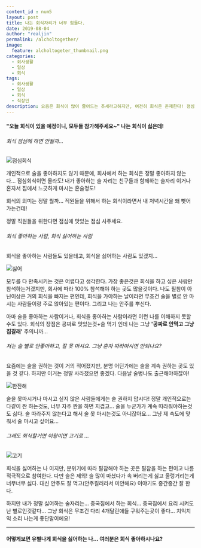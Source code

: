 ```yaml
---
content_id : num5
layout: post
title: 나는 회식자리가 너무 힘들다.
date: 2019-08-04
author: "realjin"
permalink: /alcholtogether/
image:
  feature: alcholtogeter_thumbnail.png
categories:
  - 회사생활
  - 일상
  - 회식
tags:
  - 회사생활
  - 일상
  - 회식
  - 직장인
description: 요즘은 회식이 많이 줄어드는 추세라고하지만, 여전히 회식은 존재한다! 점심회식 하는곳이 가장 부러워~ 회식자리에서 내가 왜 맨날 술 줘야하는데, 알아서 따라마시자 좀! 건배사도 하고 싶은 사람만 하자!
---
```


#### "오늘 회식이 있을 예정이니, 모두들 참가해주세요~" 나는 회식이 싫은데!

###### 회식 점심에 하면 안될까...

![점심회식](https://lh3.googleusercontent.com/G9H89YKfxYAKSeQM-u3t4MrciVN9yTT59hact81jqviloul5p6ZaDbRcDJGLdc0cOU2cq3EKqIDpW9wxWx7b7WTzR968X__HiAXm6NDALyNZ5BSqiXb2plKbv5lCZi59aC2V5YIVeuxOtWY8e1Xy4rCk4ixZkkIqApRRTqqfnTtL0ieyHfCsJJYmoVsY75ccAWLLLrXxMsStj1PGeymMpMGLg_ZeYyPD30GyLQ_su3qewUAqfY4an04dNDfoMSkRn06AInbT32R5t8k6NrrP8tG8YMhrApTtwkx7BoYU905SVNpWntwLtcX1HjdUdUWzjQj-pRGQcdYopMFspFIFGf59gaVZCeUKvrKGB5pXx89jZNTp8Tiyns0HJhqRU-d0_SiBI8bQ-95PUOKjcczJCvwFN3pag-KIU0BYWY5UhCvVjqrshJz-VcJrIBka7DGfM08uSkvlrGRChweQ3mL4mWx0qQF8lvw0PgX-CBzU9v7Lv1LX4EFgAceb1-gImGgzB-nXuC4xIDvGMoweYB1eujPWTYAq4qiom5FEPA8dbjV4-y6fw60uHH8HNdUEJbLb6dODzX8vLFbab3-B81t2bDSrwopbMDmVdm1FEjt9ZX8RXhgsTUJ1UdLLGxOFw_wPNtGW4E0fMl1mC2IZ-PoCDxcpgevtVefPZbYUaiH_5g3FUQll7-aPMPDpgVJV5NUGBUqgNBT6dL8zWHzJ165PW0Nb=w1305-h734-no)

개인적으로 술을 좋아하지도 않기 때문에, 회사에서 하는 회식은 정말 좋아하지 않는다... 점심회식이면 몰라도! 내가 좋아하는 술 자리는 친구들과 함께하는 술자리 이거나 혼자서 집에서 느긋하게 마시는 혼술정도!

회식의 의미는 정말 뭘까... 직원들을 위해서 하는 회식이라면서 내 저녁시간을 왜 뺏어가는건데!

정말 직원들을 위한다면 점심에 맛있는 점심 사주세요.

###### 회식 좋아하는 사람, 회식 싫어하는 사람

회식을 좋아하는 사람들도 있을테고, 회식을 싫어하는 사람도 있겠지...

![싫어](https://lh3.googleusercontent.com/voJQs7HetwyeKZxxYQw0zvpQa6gUrbg2QaUQhgBi2QD3GO70GhWT-nXBC2iyyXszs8vaE8UXUz2o52LOHuliUPn_8pGRji0sCLcMzMSGfKaWfVFFWt4Vd-8NWUppv-W2CagAaNWijnxIaFLxyDYqUEdMBirbKG-cITpsb8Y94yGhwVSUHuh5mMl63lp-ijm2jVr5NyqbvpAu8SJ0ngsHgsBF0RD0pYBDqPUqRUJd_Vm6EsKtaZnNUt-FH6_TdQG4RDt0Pd76uNuMH-BpBefEElAQVL08RnXwswnsxNiKYf1FYC0vBdJRqy0aquVbpqpCk5jsNBAcAd0Z7vtwyF2BBV_zTSbKzGYDoN8MBg-wqeMZvbjrOkeUZKWE7IcjeDOo19SS7eJHP6TLM-X3CstR1XsZ2Au-_8iiA2lUxVOhB-O5L8DInfgxCWGbsB2Kb7YwLTK-Z2T9uhDcLtgOzTeNPyTng4ybFfd0TtdeYNM7QSA9Wn6vo7W-XjcLivtD_pf2HWhKtxLN7KwDkTBuqCG3e5wwUKpBpf6vvYgH-4EkNO_mnmJ3VvZGE1ndlP-g4xkj29kxbakvchrdh76Rc-csLUDDm6eldy6_c3Lz2OBIjbJt_ObFrlIq_VCl2ZJcxzd-UFKTHUZcfc7-yzusW0NBZ0cn-3Bu-m7Qvm3vjJ4-ElPBSAR5TjwpAs0Fb7J0aFCuLueIkvCRI503KpowWOnl8vjO=w1102-h734-no)

모두를 다 만족시키는 것은 어렵다고 생각한다. 가장 좋은것은 회식을 하고 싶은 사람만 참석하는거겠지만, 회사에 따라 100% 참석해야 하는 곳도 많을것이다. 나도 필참이 아닌이상은 거의 회식을 빠지는 편인데, 회식을 가야하는 날이라면 무조건 술을 별로 안 마시는 사람들이랑 주로 앉아있는 편이다. 그리고 나는 안주를 뿌신다.

아마 술을 좋아하는 사람이거나, 회식을 좋아하는 사람이라면 이런 나를 이해하지 못할 수도 있다. 회식의 장점은 공짜로 맛있는것+술 먹기 인데 나는 그냥 **'공짜로 안먹고 그냥 집갈래'** 주의니까...

###### 저는 술 별로 안좋아하고, 잘 못 마셔요. 그냥 혼자 따라마시면 안되나요?

요즘에는 술을 권하는 것이 거의 적어졌지만, 분명 어딘가에는 술을 계속 권하는 곳도 있을 것 같다. 하지만 이거는 정말 사라졌으면 좋겠다. 다음날 술병나도 출근해야하잖아!

![한잔해](https://lh3.googleusercontent.com/580Bw-I-F1Yzddv9vIs-eNhE7jU25qrMUcvcD9eKde2mkDe9fHa3fsophBz381IRmQ1TVTlhpcSXqY6ZFnTXR9KmuRrR-tEjbljqdFgY99HPX7AaTq1LsyQ0pznW6_aWmS83gmD3cZd76ga3ECQZQnugot48hNnvH-ejBxSYgtX2BlxQO4H4780-yauGFpy9W2TKiiTld94ocwDqrKaEHuTppD-vQTj3YYtA7h71lsSJCXDCM2-C8kHG8t6uQIVsA6yEUwDXJjCUUN-odrq_0lA-5J04EZakESN4izJlS0wA3dieh6yaP4zshl2-XFBAVufcAPEPx86Au-xncipFIGSmcl_tVQA6xTAzRl689x941R_SQKdWmbo4Se3AXZzQKGZSjkyB7fNjy9U1-iRHIttVqE3lSj4plboEMDJozReaL_aGuI63uEljgkPBw7eLDTW79dynvEv7fYHIa_WwSLtschFtFva8Um1FW-ekJ3y3HN_QFxerdibiURPrf_YbBBW3NrCu_Yx895K9SPGCleG_s3n-mbBSwmTTtmh01cHeUdOSs4S_J2HeJxi4lB8gHJIGAWbywdgCjVZ-RiRROVviKKZbPYIGKyFu51xfMZmkUi5cyiihqGFqxRdLU_IT21fq0pFSyuVsICkwoxe8QNA3jKhfbuQ0Eh9iiFG1rhqjk6bBZgsuldBDJjXRt2f3-deE75E5xU-AZc07LizHzNpG=w506-h337-no)

술을 못마시거나 마시고 싶지 않은 사람들에게는 술 권하지 맙시다! 정말 개인적으로는 다같이 짠 하는것도, 너무 자주 짠을 하면 지겹고... 술을 누군가가 계속 따라줘야하는것도 싫다. 술 따라주지 않는다고 해서 술 못 마시는것도 아니잖아요... 그냥 제 속도에 맞춰서 술 마시고 싶어요...

###### 그래도 회식할거면 이왕이면 고기로 ...

![고기](https://lh3.googleusercontent.com/F2aQLkfzCyvq0LSiw0EdfPiAtu_4OjEETs_sKH8J8kDHZpoi2GJW3BC-0wiTIL-vkv60vIftOymsHu2l08Hp2_Pdh_jpB88zoaZgLZFyp7KC0OTHp6pkX34AVlf4hGdZpHRWcFxu2XI-eDMu2QzmrFalTvLUdBwK96Sp4sGAzduRJX12WugQPEYPLEL0Cv2XIYDtgBTbHp_T2ESru69uu-6lIsTYhG2zbrrhkAVK5Xm4nSP8DYLIu_gV0DT7lOp3ccBwjeP_o4_h4WCAVACeUGmWmM9jyObibeGD50_bPY7x-AY5AzlBPtOeYSvPGvP6GCcbGHCuSVDjJMw0CEShp2t5FFrr7ghgzSek2hWAp1FCrgUuHzCckI3nY3ZZSK6WC417i6wIzuNZpTKKCR2_0WNPdeOYla2-1sboWyPK_mRzBolScsfzv2Tbo2Hlwggmshb-zX7AjdKb98PlhWsTEt078_3Df-hTq8h9bQ-sjQQW9ic372ksfUC5Sxp90dlBiBT2ucWMT1-QORrkU86TJ13DArhZRn7TNiqr0OqrxSs_4MYgqRFyQdzRL3OzTylyIgoXP65SihNyFOyfbWwi-HDeuRMz3WwtenKbYFjgpY4JW3fjxOG1CL5_As5mYh2It2Bx0_H8DRfFNEOwb1OyVO5L_s4Lj63cmjz_Pa3HAIKyunNbKPL9M7wXhx32C67niRRgonPO2C2prFbSFV4Vw_2Y=w1105-h734-no)

회식을 싫어하는 나 이지만, 분위기에 따라 필참해야 하는 곳은 필참을 하는 편이고 나름 적극적으로 참여한다. 다만 술은 제외! 술 많이 마셨다가 속 버리는게 싫고 울렁거리는게 너무너무 싫다. 대신 안주도 잘 먹고(안주킬러라서 미안해요) 이야기도 중간중간 잘 한다.

하지만 내가 정말 싫어하는 술자리는... 중국집에서 하는 회식... 중국집에서 요리 시켜도 난 별로인것같다... 그냥 회식은 무조건 다리 4개달린애들 구워주는곳이 좋다... 치익치익 소리 나는게 좋단말이에요!  

---

#### 어떻게보면 유별나게 회식을 싫어하는 나... 여러분은 회식 좋아하시나요?
